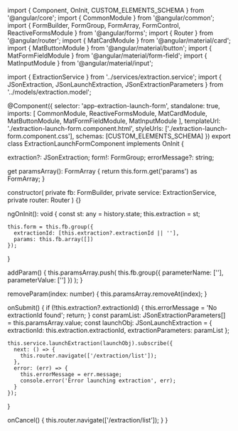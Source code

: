 import { Component, OnInit, CUSTOM_ELEMENTS_SCHEMA } from '@angular/core';
import { CommonModule } from '@angular/common';
import { FormBuilder, FormGroup, FormArray, FormControl, ReactiveFormsModule } from '@angular/forms';
import { Router } from '@angular/router';
import { MatCardModule } from '@angular/material/card';
import { MatButtonModule } from '@angular/material/button';
import { MatFormFieldModule } from '@angular/material/form-field';
import { MatInputModule } from '@angular/material/input';

import { ExtractionService } from '../services/extraction.service';
import { JSonExtraction, JSonLaunchExtraction, JSonExtractionParameters } from '../models/extraction.model';

@Component({
  selector: 'app-extraction-launch-form',
  standalone: true,
  imports: [
    CommonModule,
    ReactiveFormsModule,
    MatCardModule,
    MatButtonModule,
    MatFormFieldModule,
    MatInputModule
  ],
  templateUrl: './extraction-launch-form.component.html',
  styleUrls: ['./extraction-launch-form.component.css'],
  schemas: [CUSTOM_ELEMENTS_SCHEMA]
})
export class ExtractionLaunchFormComponent implements OnInit {

  extraction?: JSonExtraction;
  form!: FormGroup;
  errorMessage?: string;

  get paramsArray(): FormArray {
    return this.form.get('params') as FormArray;
  }

  constructor(
    private fb: FormBuilder,
    private service: ExtractionService,
    private router: Router
  ) {}

  ngOnInit(): void {
    const st: any = history.state;
    this.extraction = st;

    this.form = this.fb.group({
      extractionId: [this.extraction?.extractionId || ''],
      params: this.fb.array([])
    });
  }

  addParam() {
    this.paramsArray.push(
      this.fb.group({
        parameterName: [''],
        parameterValue: ['']
      })
    );
  }

  removeParam(index: number) {
    this.paramsArray.removeAt(index);
  }

  onSubmit() {
    if (!this.extraction?.extractionId) {
      this.errorMessage = 'No extractionId found';
      return;
    }
    const paramList: JSonExtractionParameters[] = this.paramsArray.value;
    const launchObj: JSonLaunchExtraction = {
      extractionId: this.extraction.extractionId,
      extractionParameters: paramList
    };

    this.service.launchExtraction(launchObj).subscribe({
      next: () => {
        this.router.navigate(['/extraction/list']);
      },
      error: (err) => {
        this.errorMessage = err.message;
        console.error('Error launching extraction', err);
      }
    });
  }

  onCancel() {
    this.router.navigate(['/extraction/list']);
  }
}
